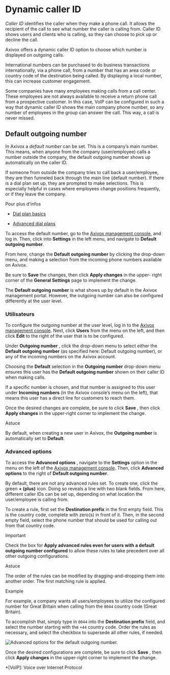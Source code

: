 # Dynamic caller ID

_Caller ID_ identifies the caller when they make a phone call. It allows the
recipient of the call to see what number the caller is calling from. Caller ID
shows users and clients who is calling, so they can choose to pick up or
decline the call.

Axivox offers a dynamic caller ID option to choose which number is displayed
on outgoing calls.

International numbers can be purchased to do business transactions
internationally, via a phone call, from a number that has an area code or
country code of the destination being called. By displaying a local number,
this can increase customer engagement.

Some companies have many employees making calls from a call center. These
employees are not always available to receive a return phone call from a
prospective customer. In this case, VoIP can be configured in such a way that
dynamic caller ID shows the main company phone number, so any number of
employees in the group can answer the call. This way, a call is never missed.

## Default outgoing number

In Axivox a _default number_ can be set. This is a company’s main number. This
means, when anyone from the company (user/employee) calls a number outside the
company, the default outgoing number shows up automatically on the caller ID.

If someone from outside the company tries to call back a user/employee, they
are then funneled back through the main line (default number). If there is a
dial plan set up, they are prompted to make selections. This is especially
helpful in cases where employees change positions frequently, or if they leave
the company.

<div class="alert alert-secondary">
<p class="alert-title">
Pour plus d'infos</p><ul>
<li><p><a href="dial_plan_basics">Dial plan basics</a></p></li>
<li><p><a href="dial_plan_advanced">Advanced dial plans</a></p></li>
</ul>
</div>

To access the default number, go to the [Axivox management
console](https://manage.axivox.com), and log in. Then, click into **Settings**
in the left menu, and navigate to **Default outgoing number**.

From here, change the **Default outgoing number** by clicking the drop-down
menu, and making a selection from the incoming phone numbers available on
Axivox.

Be sure to **Save** the changes, then click **Apply changes** in the upper-
right corner of the **General Settings** page to implement the change.

The **Default outgoing number** is what shows up by default in the Axivox
management portal. However, the outgoing number can also be configured
differently at the user level.

### Utilisateurs

To configure the outgoing number at the user level, log in to the [Axivox
management console](https://manage.axivox.com). Next, click **Users** from the
menu on the left, and then click **Edit** to the right of the user that is to
be configured.

Under **Outgoing number** , click the drop-down menu to select either the
**Default outgoing number** (as specified here: Default outgoing number), or
any of the incoming numbers on the Axivox account.

Choosing the **Default** selection in the **Outgoing number** drop-down menu
ensures this user has the **Default outgoing number** shown on their caller ID
when making calls.

If a specific number is chosen, and that number is assigned to this user under
**Incoming numbers** (in the Axivox console’s menu on the left), that means
this user has a direct line for customers to reach them.

Once the desired changes are complete, be sure to click **Save** , then click
**Apply changes** in the upper-right corner to implement the change.

<div class="alert alert-info">
<p class="alert-title">
Astuce</p><p>By default, when creating a new user in Axivox, the <b>Outgoing number</b> is automatically
set to <b>Default</b>.</p>
</div>

### Advanced options

To access the **Advanced options** , navigate to the **Settings** option in
the menu on the left of the [Axivox management
console](https://manage.axivox.com). Then, click **Advanced options** to the
right of **Default outgoing number**.

By default, there are not any advanced rules set. To create one, click the
green **\+ (plus)** icon. Doing so reveals a line with two blank fields. From
here, different caller IDs can be set up, depending on what location the
user/employee is calling from.

To create a rule, first set the **Destination prefix** in the first empty
field. This is the country code, complete with zero(s) in front of it. Then,
in the second empty field, select the phone number that should be used for
calling out from that country code.

<div class="alert alert-warning">
<p class="alert-title">
Important</p><p>Check the box for <b>Apply advanced rules even for users with a default outgoing number
configured</b> to allow these rules to take precedent over all other outgoing configurations.</p>
</div> <div class="alert alert-info">
<p class="alert-title">
Astuce</p><p>The order of the rules can be modified by dragging-and-dropping them into another order. The
first matching rule is applied.</p>
</div> <div class="alert alert-success">
<p class="alert-title">
Example</p><p>For example, a company wants all users/employees to utilize the configured number for Great
Britain when calling from the <code>0044</code> country code (Great Britain).</p>
<p>To accomplish that, simply type in <code>0044</code> into the <b>Destination prefix</b> field, and
select the number starting with the <code>+44</code> country code. Order the rules as necessary, and select
the checkbox to supersede all other rules, if needed.</p>
<img alt="Advanced options for the default outgoing number." class="align-center" src="../../../../_images/advanced-callerid.png"/>
</div>

Once the desired configurations are complete, be sure to click **Save** , then
click **Apply changes** in the upper-right corner to implement the change.

  *[VoIP]: Voice over Internet Protocol

